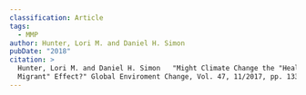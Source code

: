 ```yaml
---
classification: Article
tags:
  - MMP
author: Hunter, Lori M. and Daniel H. Simon
pubDate: "2018"
citation: >
  Hunter, Lori M. and Daniel H. Simon	"Might Climate Change the "Healthy
  Migrant" Effect?" Global Enviroment Change, Vol. 47, 11/2017, pp. 133-142.
---
```


